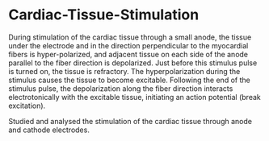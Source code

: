 # Cardiac-Tissue-Stimulation
During stimulation of the cardiac tissue through a small anode, the tissue under the electrode and in the direction perpendicular to the myocardial fibers is hyper-polarized, and adjacent tissue on each side of the anode parallel to the fiber direction is depolarized. Just before this stimulus pulse is turned on, the tissue is refractory. The hyperpolarization during the stimulus causes the tissue to become excitable. Following the end of the stimulus pulse, the depolarization along the fiber direction interacts electrotonically with the excitable tissue, initiating an action potential (break excitation). 

Studied and analysed the stimulation of the cardiac tissue through anode and cathode electrodes.


